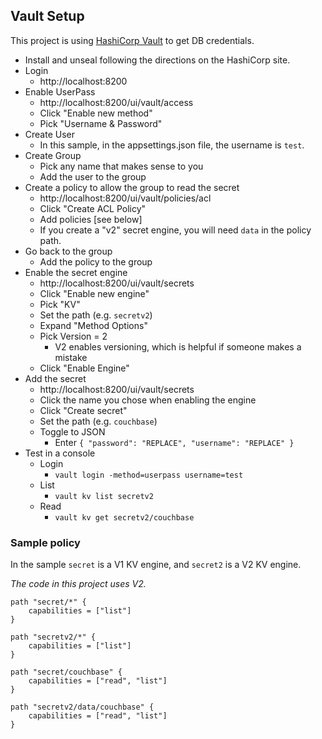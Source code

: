 ## Vault Setup ##

This project is using [HashiCorp Vault](https://developer.hashicorp.com/vault) to get DB credentials.

- Install and unseal following the directions on the HashiCorp site.
- Login
  - http://localhost:8200 
- Enable UserPass
  - http://localhost:8200/ui/vault/access
  - Click "Enable new method"
  - Pick "Username & Password"
- Create User
  - In this sample, in the appsettings.json file, the username is `test`.
- Create Group
  - Pick any name that makes sense to you
  - Add the user to the group
- Create a policy to allow the group to read the secret
  - http://localhost:8200/ui/vault/policies/acl
  - Click "Create ACL Policy"
  - Add policies [see below]
  - If you create a "v2" secret engine, you will need `data` in the policy path.
- Go back to the group
  - Add the policy to the group
- Enable the secret engine
  - http://localhost:8200/ui/vault/secrets
  - Click "Enable new engine"
  - Pick "KV"
  - Set the path (e.g. `secretv2`)
  - Expand "Method Options"
  - Pick Version = 2
    - V2 enables versioning, which is helpful if someone makes a mistake
  - Click "Enable Engine"
- Add the secret
  - http://localhost:8200/ui/vault/secrets
  - Click the name you chose when enabling the engine
  - Click "Create secret"
  - Set the path (e.g. `couchbase`)
  - Toggle to JSON
    - Enter `{ "password": "REPLACE", "username": "REPLACE" }`
- Test in a console
  - Login
    - `vault login -method=userpass username=test`
  - List
    - `vault kv list secretv2`
  - Read
    - `vault kv get secretv2/couchbase`

### Sample policy ###

In the sample `secret` is a V1 KV engine, and `secret2` is a V2 KV engine.

*The code in this project uses V2.*

```shell
path "secret/*" {
    capabilities = ["list"]
}

path "secretv2/*" {
    capabilities = ["list"]
}

path "secret/couchbase" {
    capabilities = ["read", "list"]
}

path "secretv2/data/couchbase" {
    capabilities = ["read", "list"]
}
```
